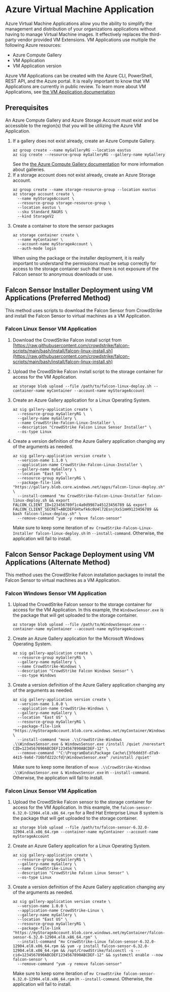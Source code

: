 # Azure Virtual Machine Application

Azure Virtual Machine Applications allow you the ability to simplify the management and distribution of your organizations applications without having to manage Virtual Machine images.
It effectively replaces the third-party vendor provided VM Extensions. VM Applications use multiple the following Azure resources:

- Azure Compute Gallery
- VM Application
- VM Application version

Azure VM Applications can be created with the Azure CLI, PowerShell, REST API, and the Azure portal. It is really important to know that VM Applications are currently in public review. To learn more about VM Applications, see [the VM Application documentation](https://docs.microsoft.com/en-us/azure/virtual-machines/vm-applications)

## Prerequisites

An Azure Compute Gallery and Azure Storage Account must exist and be accessible to the region(s) that you will be utilizing the Azure VM Application.

1. If a gallery does not exist already, create an Azure Compute Gallery.
    ```azurecli
    az group create --name myGalleryRG --location eastus
    az sig create --resource-group myGalleryRG --gallery-name myGallery
    ```
    See the [the Azure Compute Gallery documentation](https://docs.microsoft.com/en-us/azure/virtual-machines/shared-image-galleries) for more information about galleries.
2. If a storage account does not exist already, create an Azure Storage account.
    ```azurecli
    az group create --name storage-resource-group --location eastus
    az storage account create \
      --name myStorageAccount \
      --resource-group storage-resource-group \
      --location eastus \
      --sku Standard_RAGRS \
      --kind StorageV2
    ```
3. Create a container to store the sensor packages
    ```azurecli
    az storage container create \
      --name myContainer \
      --account-name myStorageAccount \
      --auth-mode login
    ```
    When using the package or the installer deployment, it is really important to understand the permissions must be setup correctly for access to the storage container such that there is not exposure of the Falcon sensor to anonymous downloads or use.

## Falcon Sensor Installer Deployment using VM Applications (Preferred Method)

This method uses scripts to download the Falcon Sensor from CrowdStrike and install the Falcon Sensor to virtual machines as a VM Application.

### Falcon Linux Sensor VM Application

1. Download the CrowdStrike Falcon install script from [https://raw.githubusercontent.com/crowdstrike/falcon-scripts/main/bash/install/falcon-linux-install.sh](https://raw.githubusercontent.com/crowdstrike/falcon-scripts/main/bash/install/falcon-linux-install.sh)

1. Upload the CrowdStrike Falcon install script to the storage container for access for the VM Application.
    ```azurecli
    az storage blob upload --file /path/to/falcon-linux-deploy.sh --container-name myContainer --account-name myStorageAccount
    ```
2. Create an Azure Gallery application for a Linux Operating System.
    ```azurecli
    az sig gallery-application create \
      --resource-group myGalleryRG \
      --gallery-name myGallery \
      --name CrowdStrike-Falcon-Linux-Installer \
      --description "CrowdStrike Falcon Linux Sensor Installer" \
      --os-type Linux
    ```
3. Create a version definition of the Azure Gallery application changing any of the arguments as needed.
    ```azurecli
    az sig gallery-application version create \
      --version-name 1.1.0 \
      --application-name CrowdStrike-Falcon-Linux-Installer \
      --gallery-name myGallery \
      --location "East US" \
      --resource-group myGalleryRG \
      --package-file-link "https://gallary.blob.core.windows.net/apps/falcon-linux-deploy.sh" \
      --install-command "mv CrowdStrike-Falcon-Linux-Installer falcon-linux-deploy.sh && export FALCON_CLIENT_ID=123456789f1c4a0d9987a45123456789 && export FALCON_CLIENT_SECRET=ABCDEFGHtwfk6c0U4l72EsnjXxS1mH9123456789 && bash falcon-linux-deploy.sh" \
      --remove-command "yum -y remove falcon-sensor"
    ```
    Make sure to keep some iteration of `mv CrowdStrike-Falcon-Linux-Installer falcon-linux-deploy.sh` in `--install-command`. Otherwise, the application will fail to install.

## Falcon Sensor Package Deployment using VM Applications (Alternate Method)

This method uses the CrowdStrike Falcon installation packages to install the Falcon Sensor to virtual machines as a VM Application.

### Falcon Windows Sensor VM Application

1. Upload the CrowdStrike Falcon sensor to the storage container for access for the VM Application. In this example, the `WindowsSensor.exe` is the package that will get uploaded to the storage container.
    ```azurecli
    az storage blob upload --file /path/to/WindowsSensor.exe --container-name myContainer --account-name myStorageAccount
    ```
2. Create an Azure Gallery application for the Microsoft Windows Operating System.
    ```azurecli
    az sig gallery-application create \
      --resource-group myGalleryRG \
      --gallery-name myGallery \
      --name CrowdStrike-Windows \
      --description "CrowdStrike Falcon Windows Sensor" \
      --os-type Windows
    ```
3. Create a version definition of the Azure Gallery application changing any of the arguments as needed.
    ```azurecli
    az sig gallery-application version create \
      --version-name 1.0.0 \
      --application-name CrowdStrike-Windows \
      --gallery-name myGallery \
      --location "East US" \
      --resource-group myGalleryRG \
      --package-file-link "https://myStorageAccount.blob.core.windows.net/myContainer/WindowsSensor.exe" \
      --install-command "move .\\CrowdStrike-Windows .\\WindowsSensor.exe & WindowsSensor.exe /install /quiet /norestart CID=1234567890ABCDEF1234567890ABCDEF-12" \
      --remove-command '"C:\ProgramData\Package Cache\{3f6ddd3f-d7a9-4415-9a6d-716bfd222cfd}\WindowsSensor.exe" /uninstall /quiet'
    ```
    Make sure to keep some iteration of `move .\\CrowdStrike-Windows .\\WindowsSensor.exe & WindowsSensor.exe` in `--install-command`. Otherwise, the application will fail to install.

### Falcon Linux Sensor VM Application

1. Upload the CrowdStrike Falcon sensor to the storage container for access for the VM Application. In this example, the `falcon-sensor-6.32.0-12904.el8.x86_64.rpm` for a Red Hat Enterprise Linux 8 system is the package that will get uploaded to the storage container.
    ```azurecli
    az storage blob upload --file /path/to/falcon-sensor-6.32.0-12904.el8.x86_64.rpm --container-name myContainer --account-name myStorageAccount
    ```
2. Create an Azure Gallery application for a Linux Operating System.
    ```azurecli
    az sig gallery-application create \
      --resource-group myGalleryRG \
      --gallery-name myGallery \
      --name CrowdStrike-Linux \
      --description "CrowdStrike Falcon Linux Sensor" \
      --os-type Linux
    ```
3. Create a version definition of the Azure Gallery application changing any of the arguments as needed.
    ```azurecli
    az sig gallery-application version create \
      --version-name 1.0.0 \
      --application-name CrowdStrike-Linux \
      --gallery-name myGallery \
      --location "East US" \
      --resource-group myGalleryRG \
      --package-file-link "https://myStorageAccount.blob.core.windows.net/myContainer/falcon-sensor-6.32.0-12904.el8.x86_64.rpm" \
      --install-command "mv CrowdStrike-Linux falcon-sensor-6.32.0-12904.el8.x86_64.rpm && yum -y install falcon-sensor-6.32.0-12904.el8.x86_64.rpm && /opt/CrowdStrike/falconctl -s --cid=1234567890ABCDEF1234567890ABCDEF-12" && systemctl enable --now falcon-sensor \
      --remove-command "yum -y remove falcon-sensor"
    ```
    Make sure to keep some iteration of `mv CrowdStrike falcon-sensor-6.32.0-12904.el8.x86_64.rpm` in `--install-command`. Otherwise, the application will fail to install.
